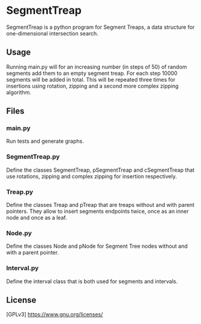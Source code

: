 # SegmentTreap

SegmentTreap is a python program for Segment Treaps, a data structure for one-dimensional intersection search.

## Usage

Running main.py will for an increasing number (in steps of 50) of random segments add them to an empty segment treap. 
For each step 10000 segments will be added in total. This will be repeated three times for insertions using rotation, 
zipping and a second more complex zipping algorithm.


## Files

### main.py
Run tests and generate graphs.

### SegmentTreap.py
Define the classes SegmentTreap, pSegmentTreap and cSegmentTreap that use rotations, 
zipping and complex zipping for insertion respectively.

### Treap.py
Define the classes Treap and pTreap that are treaps without and with parent pointers. 
They allow to insert segments endpoints twice, once as an inner node and once as a leaf. 

### Node.py
Define the classes Node and pNode for Segment Tree nodes without and with a parent pointer.

### Interval.py
Define the interval class that is both used for segments and intervals.

## License
[GPLv3] <https://www.gnu.org/licenses/>